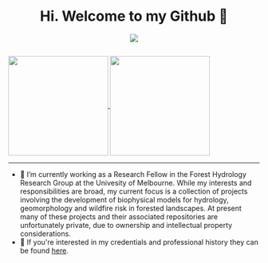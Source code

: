 
<h1 align="center" >Hi. Welcome to my Github 👋 </h1>


<p align="center">
  <a href="https://skillicons.dev">
    <img src="https://skillicons.dev/icons?i=r,py,rust" />
  </a>
</p>

</p>
<p align="center"><img src="https://komarev.com/ghpvc/?username=tom-keeble&style=flat-square&color=blue" alt=""></p>

<a href="https://github.com/anuraghazra/github-readme-stats">
  <img height=200 align="center" src="https://github-readme-stats.vercel.app/api?username=tom-keeble&count_private=false&show_icons=true&rank_icon=github&theme=tokyonight" />
</a>
<a href="https://github.com/anuraghazra/github-readme-stats">
  <img height=200 align="center" src="https://github-readme-stats.vercel.app/api/top-langs/?username=tom-keeble&layout=compact&langs_count=8&theme=tokyonight&card_width=320" />
</a>

---

- 🔭 I’m currently working as a Research Fellow in the Forest Hydrology Research Group at the Univesity of Melbourne. While my interests and responsibilities are broad, my current focus is a collection of projects involving the development of biophysical models for hydrology, geomorphology and wildfire risk in forested landscapes. At present many of these projects and their associated repositories are unfortunately private, due to ownership and intellectual property considerations.
- 💬 If you're interested in my credentials and professional history they can be found [here](https://tom-keeble.github.io/CV/).
<!--
**tom-keeble/tom-keeble** is a ✨ _special_ ✨ repository because its `README.md` (this file) appears on your GitHub profile.

Here are some ideas to get you started:

- 🔭 I’m currently working on ...
- 🌱 I’m currently learning ...
- 👯 I’m looking to collaborate on ...
- 🤔 I’m looking for help with ...
- 💬 Ask me about ...
- 📫 How to reach me: ...
- 😄 Pronouns: ...
- ⚡ Fun fact: ...
-->
